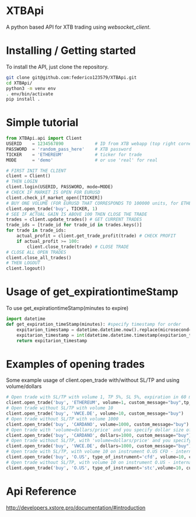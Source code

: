 # XTBApi
A python based API for XTB trading using _websocket_client_.

# Installing / Getting started
To install the API, just clone the repository.

```bash
git clone git@github.com:federico123579/XTBApi.git
cd XTBApi/
python3 -m venv env
. env/bin/activate
pip install .
```

# Simple tutorial
```python
from XTBApi.api import Client
USERID    = 1234567890            # ID from XTB webapp (top right corner, check if you are on real or demo)
PASSWORD  = 'random_pass_here'    # XTB password
TICKER    = 'ETHEREUM'            # ticker for trade
MODE      = 'demo'                # or use 'real' for real

# FIRST INIT THE CLIENT
client = Client()
# THEN LOGIN
client.login(USERID, PASSWORD, mode=MODE)
# CHECK IF MARKET IS OPEN FOR EURUSD
client.check_if_market_open([TICKER])
# BUY ONE VOLUME (FOR EURUSD THAT CORRESPONDS TO 100000 units, for ETHEREUM it is 1)
client.open_trade('buy', TICKER, 1)
# SEE IF ACTUAL GAIN IS ABOVE 100 THEN CLOSE THE TRADE
trades = client.update_trades() # GET CURRENT TRADES
trade_ids = [trade_id for trade_id in trades.keys()]
for trade in trade_ids:
    actual_profit = client.get_trade_profit(trade) # CHECK PROFIT
    if actual_profit >= 100:
        client.close_trade(trade) # CLOSE TRADE
# CLOSE ALL OPEN TRADES
client.close_all_trades()
# THEN LOGOUT
client.logout()
```
# Usage of get_expirationtimeStamp
To use get_expirationtimeStamp(minutes to expire)
```python
import datetime
def get_expiration_timeStamp(minutes): #specify timestamp for order
    expitarion_timestamp = datetime.datetime.now().replace(microsecond=0) + datetime.timedelta(minutes=minutes)
    expitarion_timestamp = int(datetime.datetime.timestamp(expitarion_timestamp)) * 1000
    return expitarion_timestamp
```

# Examples of opening trades
Some example usage of client.open_trade with/without SL/TP and using volume/dollars
```python
# Open trade with SL/TP with volume 1, TP 5%, SL 5%, expiration in 60 minutes
client.open_trade('buy', 'ETHEREUM', volume=1, custom_message="buy",tp_per = 0.05, sl_per= 0.05,expiration_stamp=get_expiration_timeStamp(60))
# Open trade without SL/TP with volume 10
client.open_trade('buy', 'VWCE.DE', volume=10, custom_message="buy")
# Open trade without SL/TP with volume 1000
client.open_trade('buy', 'CARDANO', volume=1000, custom_message="buy")
# Open trade with 'volume=dollars/price' and you specify dollar size of trade, volume is rounded to accomotade 'lotStep' multiply
client.open_trade('buy', 'CARDANO', dollars=1000, custom_message="buy")
# Open trade without SL/TP, with 'volume=dollars/price' and you specify dollar size of trade, volume is rounded to accomotade 'lotStep' multiply
client.open_trade('buy', 'VWCE.DE', dollars=1000, custom_message="buy")
# Open trade with SL/TP, with volume 10 on instrument O.US CFD - internal XTB ticker is O.US_4
client.open_trade('buy', 'O.US', type_of_instrument='cfd', volume=10, custom_message="buy",tp_per = 0.05, sl_per= 0.05)
# Open trade without SL/TP, with volume 10 on instrument O.US - internal XTB ticker is O.US_9
client.open_trade('buy', 'O.US', type_of_instrument='stc',volume=10, custom_message="buy")
```

# Api Reference
http://developers.xstore.pro/documentation/#introduction

